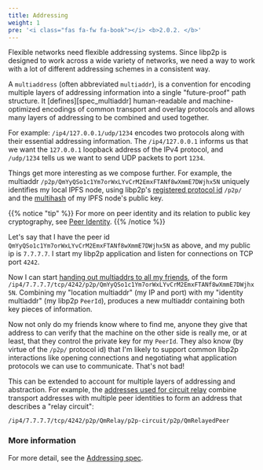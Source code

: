 ```yaml
---
title: Addressing
weight: 1
pre: '<i class="fas fa-fw fa-book"></i> <b>2.0.2. </b>'
---
```


Flexible networks need flexible addressing systems. Since libp2p is designed to work across a wide variety of networks, we need a way to work with a lot of different addressing schemes in a consistent way.

A `multiaddress` (often abbreviated `multiaddr`), is a convention for encoding multiple layers of addressing information into a single "future-proof" path structure. It [defines][spec_multiaddr] human-readable and machine-optimized encodings of common transport and overlay protocols and allows many layers of addressing to be combined and used together.

For example: `/ip4/127.0.0.1/udp/1234` encodes two protocols along with their essential addressing information. The `/ip4/127.0.0.1` informs us that we want the `127.0.0.1` loopback address of the IPv4 protocol, and `/udp/1234` tells us we want to send UDP packets to port `1234`.

Things get more interesting as we compose further. For example, the multiaddr `/p2p/QmYyQSo1c1Ym7orWxLYvCrM2EmxFTANf8wXmmE7DWjhx5N` uniquely identifies my local IPFS node, using libp2p's [registered protocol id](https://github.com/multiformats/multiaddr/blob/master/protocols.csv) `/p2p/` and the [multihash](/reference/glossary/#multihash) of my IPFS node's public key.

{{% notice "tip" %}}
For more on peer identity and its relation to public key cryptography, see [Peer Identity](../peer-id/).
{{% /notice %}}

Let's say that I have the peer id `QmYyQSo1c1Ym7orWxLYvCrM2EmxFTANf8wXmmE7DWjhx5N` as above, and my public ip is `7.7.7.7`. I start my libp2p application and listen for connections on TCP port `4242`.

Now I can start [handing out multiaddrs to all my friends](/concepts/peer-routing/), of the form `/ip4/7.7.7.7/tcp/4242/p2p/QmYyQSo1c1Ym7orWxLYvCrM2EmxFTANf8wXmmE7DWjhx5N`. Combining my "location multiaddr" (my IP and port) with my "identity multiaddr" (my libp2p `PeerId`), produces a new multiaddr containing both key pieces of information.

Now not only do my friends know where to find me, anyone they give that address to can verify that the machine on the other side is really me, or at least, that they control the private key for my `PeerId`. They also know (by virtue of the `/p2p/` protocol id) that I'm likely to support common libp2p interactions like opening connections and negotiating what application protocols we can use to communicate. That's not bad!

This can be extended to account for multiple layers of addressing and abstraction. For example, the [addresses used for circuit relay](/concepts/circuit-relay/#relay-addresses) combine transport addresses with multiple peer identities to form an address that describes a "relay circuit":

```
/ip4/7.7.7.7/tcp/4242/p2p/QmRelay/p2p-circuit/p2p/QmRelayedPeer
```

### More information

For more detail, see the [Addressing spec](https://github.com/libp2p/specs/blob/master/addressing/README.md).
